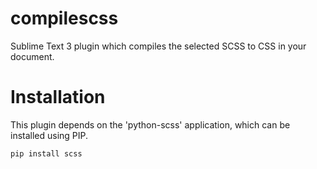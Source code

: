 # compilescss
Sublime Text 3 plugin which compiles the selected SCSS to CSS in your document.

# Installation
This plugin depends on the 'python-scss' application, which can be installed using PIP.
```
pip install scss
```
